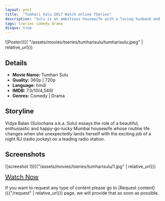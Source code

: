 ```yaml
---
layout: post
title:  "Tumhari Sulu 2017 Watch online TSeries"
description: "Sulu is an ambitious housewife with a loving husband and a happy family. Things start changing for her when she accidentally lands a job as a radio jockey and her show becomes an instant hit. "
tags: tseries comedy drama
disqus: true
---
```


![Poster]({{ "/assets/movies/tseries/tumharisulu/tumharisulu.jpeg" | relative_url}})

## Details

* **Movie Name:** Tumhari Sulu
* **Quality:** 360p \| 720p
* **Language:** hindi
* **IMDB:** 7.0/10(4,549)
* **Genres:** Comedy \| Drama

## Storyline

Vidya Balan (Sulochana a.k.a. Sulu) essays the role of a beautiful, enthusiastic and happy-go-lucky Mumbai housewife whose routine life changes when she unexpectedly lands herself with the exciting job of a night RJ (radio jockey) on a leading radio station.

## Screenshots

![screeshot 1]({{"/assets/movies/tseries/tumharisulu/1.jpg" | relative_url}})
<!-- <br>
![screeshot 2]({{"/assets/movies/tseries/tumharisulu/2.jpg" | relative_url}})
<br>
![screeshot 3]({{"/assets/movies/tseries/tumharisulu/3.jpg" | relative_url}}) -->

<a class="btn card_btn" href="{{ '/movies/tseries/tumharisulu' | relative_url}}" style="font-size:20px" target="_blank">Watch Now</a>

If you want to request any type of content please go to [Request content]({{"/request" | relative_url}}) page, we will provide that as soon as possible.